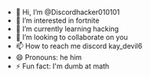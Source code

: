- 👋 Hi, I’m @Discordhacker010101
- 👀 I’m interested in fortnite
- 🌱 I’m currently learning hacking
- 💞️ I’m looking to collaborate on you
- 📫 How to reach me discord kay_devil6
- 😄 Pronouns: he him
- ⚡ Fun fact: I'm dumb at math

<!---
Discordhacker010101/Discordhacker010101 is a ✨ special ✨ repository because its `README.md` (this file) appears on your GitHub profile.
You can click the Preview link to take a look at your changes.
--->
